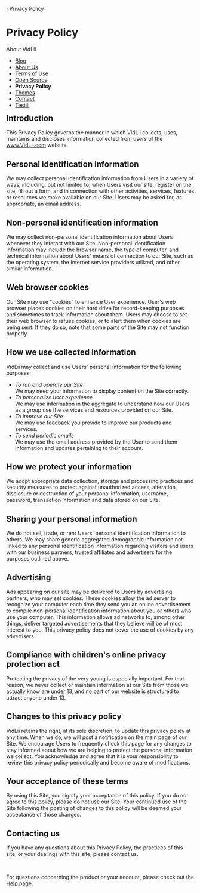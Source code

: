 ; Privacy Policy
<h1 class="pg_hd">Privacy Policy</h1>
<div class="vc_l">
    <div class="vc_cats">
        <div>About VidLii</div>
        <ul>
            <li><a href="/blog">Blog</a></li>
            <li><a href="/about">About Us</a></li>
            <li><a href="/terms">Terms of Use</a></li>
            <li><a href="/open-source">Open Source</a></li>
            <li style="font-weight:bold;cursor:default">Privacy Policy</li>
            <li><a href="/themes">Themes</a></li>
            <li><a href="/contact">Contact</a></li>
            <li><a href="/testlii">Testlii</a></li>
        </ul>
    </div>
</div>
<div class="vc_r" style="margin-bottom: 0;">
    <h2 style="margin-top: 0;">Introduction</h2>
    <p>This Privacy Policy governs the manner in which VidLii collects, uses, maintains and discloses information collected from users of the <a href="">www.VidLii.com</a> website.</p>
    <h2>Personal identification information</h2>
    <p>We may collect personal identification information from Users in a variety of ways, including, but not limited to, when Users visit our site, register on the site, fill out a form, and in connection with other activities, services, features or resources we make available on our Site. Users may be asked for, as appropriate, an email address.</p>
    <h2>Non-personal identification information</h2>
    <p>We may collect non-personal identification information about Users whenever they interact with our Site. Non-personal identification information may include the browser name, the type of computer, and technical information about Users' means of connection to our Site, such as the operating system, the Internet service providers utilized, and other similar information.</p>
    <h2>Web browser cookies</h2>
    <p>Our Site may use "cookies" to enhance User experience. User's web browser places cookies on their hard drive for record-keeping purposes and sometimes to track information about them. Users may choose to set their web browser to refuse cookies, or to alert them when cookies are being sent. If they do so, note that some parts of the Site may not function properly.</p>
    <h2>How we use collected information</h2>
    <p>VidLii may collect and use Users' personal information for the following purposes:</p>
    <ul>
        <li>
            <i>To run and operate our Site</i><br>
            We may need your information to display content on the Site correctly.
        </li>
        <li>
            <i>To personalize user experience</i><br>
            We may use information in the aggregate to understand how our Users as a group use the services and resources provided on our Site.
        </li>
        <li>
            <i>To improve our Site</i><br>
            We may use feedback you provide to improve our products and services.
        </li>
        <li>
            <i>To send periodic emails</i><br>
            We may use the email address provided by the User to send them information and updates pertaining to their account.
        </li>
    </ul>
    <h2>How we protect your information</h2>
    <p>We adopt appropriate data collection, storage and processing practices and security measures to protect against unauthorized access, alteration, disclosure or destruction of your personal information, username, password, transaction information and data stored on our Site.</p>
    <h2>Sharing your personal information</h2>
    <p>We do not sell, trade, or rent Users' personal identification information to others. We may share generic aggregated demographic information not linked to any personal identification information regarding visitors and users with our business partners, trusted affiliates and advertisers for the purposes outlined above.</p>
    <h2>Advertising</h2>
    <p>Ads appearing on our site may be delivered to Users by advertising partners, who may set cookies. These cookies allow the ad server to recognize your computer each time they send you an online advertisement to compile non-personal identification information about you or others who use your computer. This information allows ad networks to, among other things, deliver targeted advertisements that they believe will be of most interest to you. This privacy policy does not cover the use of cookies by any advertisers.</p>
    <h2>Compliance with children's online privacy protection act</h2>
    <p>Protecting the privacy of the very young is especially important. For that reason, we never collect or maintain information at our Site from those we actually know are under 13, and no part of our website is structured to attract anyone under 13.</p>
    <h2>Changes to this privacy policy</h2>
    <p>VidLii retains the right, at its sole discretion, to update this privacy policy at any time. When we do, we will post a notification on the main page of our Site. We encourage Users to frequently check this page for any changes to stay informed about how we are helping to protect the personal information we collect. You acknowledge and agree that it is your responsibility to review this privacy policy periodically and become aware of modifications.</p>
    <h2>Your acceptance of these terms</h2>
    <p>By using this Site, you signify your acceptance of this policy. If you do not agree to this policy, please do not use our Site. Your continued use of the Site following the posting of changes to this policy will be deemed your acceptance of those changes.</p>
    <h2>Contacting us</h2>
    <p>If you have any questions about this Privacy Policy, the practices of this site, or your dealings with this site, please contact us.</p>
    <br>
    <p>For questions concerning the product or your account, please check out the <a href="/help">Help</a> page.</p>
</div>

